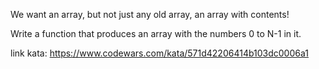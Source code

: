 We want an array, but not just any old array, an array with contents!

Write a function that produces an array with the numbers 0 to N-1 in it.

link kata: https://www.codewars.com/kata/571d42206414b103dc0006a1
